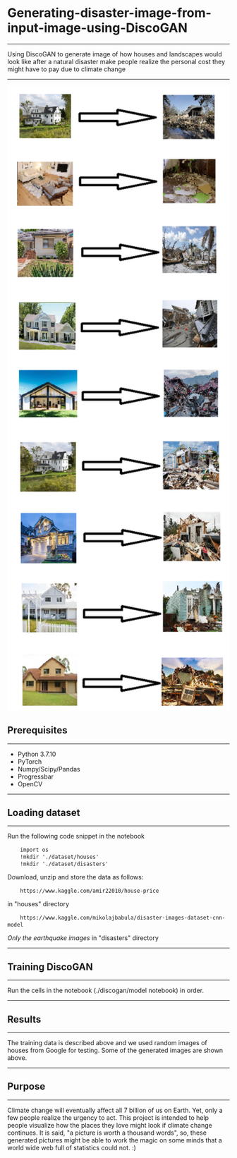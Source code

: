 # Generating-disaster-image-from-input-image-using-DiscoGAN
----------------
Using DiscoGAN to generate image of how houses and landscapes would look like after a natural disaster make people realize the personal cost they might have to pay due to climate change

----------------

<img src="assets/hous2dis.png" width="600px">

## Prerequisites
-------------
   - Python 3.7.10
   - PyTorch
   - Numpy/Scipy/Pandas
   - Progressbar
   - OpenCV
----------------

## Loading dataset
----------------
Run the following code snippet in the notebook

		import os
		!mkdir './dataset/houses'
		!mkdir './dataset/disasters'

Download, unzip and store the data as follows:

		https://www.kaggle.com/amir22010/house-price

in "houses" directory 

		https://www.kaggle.com/mikolajbabula/disaster-images-dataset-cnn-model

*Only the earthquake images* in "disasters" directory

----------------
 
## Training DiscoGAN
----------------

Run the cells in the notebook (./discogan/model notebook) in order.

----------------

## Results
----------------

The training data is described above and we used random images of houses from Google for testing. Some of the generated images are shown above.

----------------

## Purpose

----------------

Climate change will eventually affect all 7 billion of us on Earth. Yet, only a few people realize the urgency to act. This project is intended to help people visualize how the places they love might look if climate change continues. It is said, "a picture is worth a thousand words", so, these generated pictures might be able to work the magic on some minds that a world wide web full of statistics could not. :)
